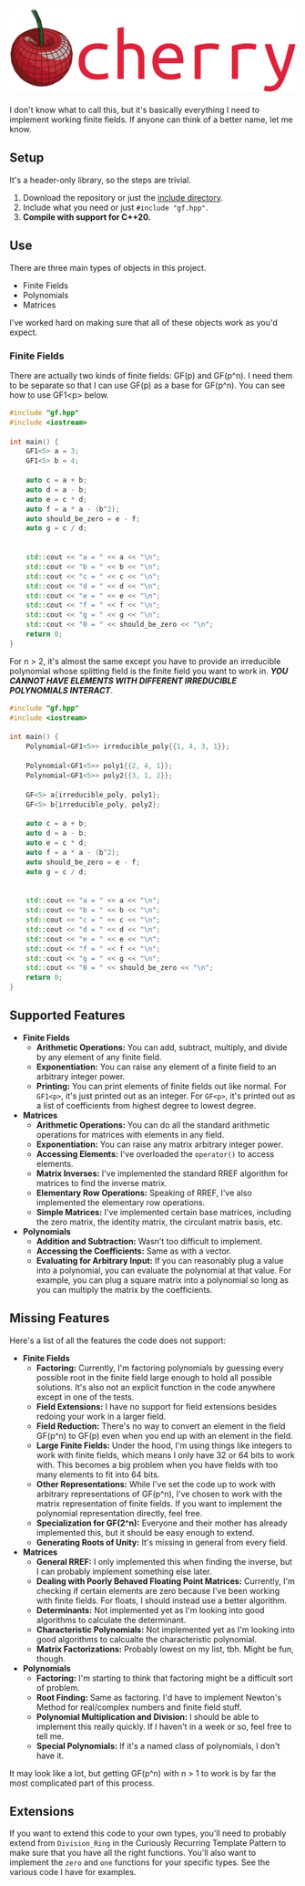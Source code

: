 ![Logo for Cherry](medium-full-logo.png)
---

I don't know what to call this, but it's basically everything I need to
implement working finite fields. If anyone can think of a better name, let me
know.

## Setup

It's a header-only library, so the steps are trivial.

1.  Download the repository or just the [include directory](include/).
1.  Include what you need or just `#include "gf.hpp"`.
1.  **Compile with support for C++20.**

## Use

There are three main types of objects in this project.

-   Finite Fields
-   Polynomials
-   Matrices

I've worked hard on making sure that all of these objects work as you'd expect.

### Finite Fields

There are actually two kinds of finite fields: GF(p) and GF(p^n). I need them to
be separate so that I can use GF(p) as a base for GF(p^n). You can see how to
use GF1\<p\> below.

```cpp
#include "gf.hpp"
#include <iostream>

int main() {
    GF1<5> a = 3;
    GF1<5> b = 4;

    auto c = a + b;
    auto d = a - b;
    auto e = c * d;
    auto f = a * a - (b^2);
    auto should_be_zero = e - f;
    auto g = c / d;


    std::cout << "a = " << a << "\n";
    std::cout << "b = " << b << "\n";
    std::cout << "c = " << c << "\n";
    std::cout << "d = " << d << "\n";
    std::cout << "e = " << e << "\n";
    std::cout << "f = " << f << "\n";
    std::cout << "g = " << g << "\n";
    std::cout << "0 = " << should_be_zero << "\n";
    return 0;
}
```

For n > 2, it's almost the same except you have to provide an irreducible
polynomial whose splitting field is the finite field you want to work in. ***YOU
CANNOT HAVE ELEMENTS WITH DIFFERENT IRREDUCIBLE POLYNOMIALS INTERACT***.

```cpp
#include "gf.hpp"
#include <iostream>

int main() {
    Polynomial<GF1<5>> irreducible_poly{{1, 4, 3, 1}};

    Polynomial<GF1<5>> poly1{{2, 4, 1}};
    Polynomial<GF1<5>> poly2{{3, 1, 2}};

    GF<5> a{irreducible_poly, poly1};
    GF<5> b{irreducible_poly, poly2};

    auto c = a + b;
    auto d = a - b;
    auto e = c * d;
    auto f = a * a - (b^2);
    auto should_be_zero = e - f;
    auto g = c / d;


    std::cout << "a = " << a << "\n";
    std::cout << "b = " << b << "\n";
    std::cout << "c = " << c << "\n";
    std::cout << "d = " << d << "\n";
    std::cout << "e = " << e << "\n";
    std::cout << "f = " << f << "\n";
    std::cout << "g = " << g << "\n";
    std::cout << "0 = " << should_be_zero << "\n";
    return 0;
}
```

## Supported Features

-   **Finite Fields**
    -   **Arithmetic Operations:** You can add, subtract, multiply, and divide
        by any element of any finite field.
    -   **Exponentiation:** You can raise any element of a finite field to an
        arbitrary integer power.
    -   **Printing:** You can print elements of finite fields out like normal.
        For `GF1<p>`, it's just printed out as an integer. For `GF<p>`, it's
        printed out as a list of coefficients from highest degree to lowest
        degree.
-   **Matrices**
    -   **Arithmetic Operations:** You can do all the standard arithmetic
        operations for matrices with elements in any field.
    -   **Exponentiation:** You can raise any matrix arbitrary integer power.
    -   **Accessing Elements:** I've overloaded the `operator()` to access
        elements.
    -   **Matrix Inverses:** I've implemented the standard RREF algorithm for
        matrices to find the inverse matrix.
    -   **Elementary Row Operations:** Speaking of RREF, I've also implemented
        the elementary row operations.
    -   **Simple Matrices:** I've implemented certain base matrices, including
        the zero matrix, the identity matrix, the circulant matrix basis, etc.
-   **Polynomials**
    -   **Addition and Subtraction:** Wasn't too difficult to implement.
    -   **Accessing the Coefficients:** Same as with a vector.
    -   **Evaluating for Arbitrary Input:** If you can reasonably plug a value
        into a polynomial, you can evaluate the polynomial at that value. For
        example, you can plug a square matrix into a polynomial so long as you
        can multiply the matrix by the coefficients.

## Missing Features

Here's a list of all the features the code does not support:

-   **Finite Fields**
    -   **Factoring:** Currently, I'm factoring polynomials by guessing every
        possible root in the finite field large enough to hold all possible
        solutions. It's also not an explicit function in the code anywhere
        except in one of the tests.
    -   **Field Extensions:** I have no support for field extensions besides
        redoing your work in a larger field.
    -   **Field Reduction:** There's no way to convert an element in the field
        GF(p^n) to GF(p) even when you end up with an element in the field.
    -   **Large Finite Fields:** Under the hood, I'm using things like integers
        to work with finite fields, which means I only have 32 or 64 bits to
        work with. This becomes a big problem when you have fields with too many
        elements to fit into 64 bits.
    -   **Other Representations:** While I've set the code up to work with
        arbitrary representations of GF(p^n), I've chosen to work with the
        matrix representation of finite fields. If you want to implement the
        polynomial representation directly, feel free.
    -   **Specialization for GF(2^n):** Everyone and their mother has already
        implemented this, but it should be easy enough to extend.
    -   **Generating Roots of Unity:** It's missing in general from every field.
-   **Matrices**
    -   **General RREF:** I only implemented this when finding the inverse, but
        I can probably implement something else later.
    -   **Dealing with Poorly Behaved Floating Point Matrices:** Currently, I'm
        checking if certain elements are zero because I've been working with
        finite fields. For floats, I should instead use a better algorithm.
    -   **Determinants:** Not implemented yet as I'm looking into good
        algorithms to calculate the determinant.
    -   **Characteristic Polynomials:** Not implemented yet as I'm looking into
        good algorithms to calcualte the characteristic polynomial.
    -   **Matrix Factorizations:** Probably lowest on my list, tbh. Might be
        fun, though.
-   **Polynomials**
    -   **Factoring:** I'm starting to think that factoring might be a difficult
        sort of problem.
    -   **Root Finding:** Same as factoring. I'd have to implement Newton's
        Method for real/complex numbers and finite field stuff.
    -   **Polynomial Multiplication and Division:** I should be able to
        implement this really quickly. If I haven't in a week or so, feel free
        to tell me.
    -   **Special Polynomials:** If it's a named class of polynomials, I don't
        have it.

It may look like a lot, but getting GF(p^n) with n > 1 to work is by far the
most complicated part of this process.

## Extensions

If you want to extend this code to your own types, you'll need to probably
extend from `Division_Ring` in the Curiously Recurring Template Pattern to make
sure that you have all the right functions. You'll also want to implement the
`zero` and `one` functions for your specific types. See the various code I have
for examples.
